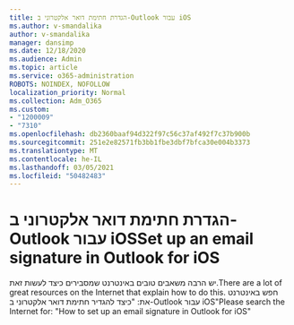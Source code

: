 ```yaml
---
title: הגדרת חתימת דואר אלקטרוני ב-Outlook עבור iOS
ms.author: v-smandalika
author: v-smandalika
manager: dansimp
ms.date: 12/18/2020
ms.audience: Admin
ms.topic: article
ms.service: o365-administration
ROBOTS: NOINDEX, NOFOLLOW
localization_priority: Normal
ms.collection: Adm_O365
ms.custom:
- "1200009"
- "7310"
ms.openlocfilehash: db2360baaf94d322f97c56c37af492f7c37b900b
ms.sourcegitcommit: 251e2e82571fb3bb1fbe3dbf7bfca30e004b3373
ms.translationtype: MT
ms.contentlocale: he-IL
ms.lasthandoff: 03/05/2021
ms.locfileid: "50482483"
---
```

# <a name="set-up-an-email-signature-in-outlook-for-ios"></a><span data-ttu-id="98719-102">הגדרת חתימת דואר אלקטרוני ב-Outlook עבור iOS</span><span class="sxs-lookup"><span data-stu-id="98719-102">Set up an email signature in Outlook for iOS</span></span>

<span data-ttu-id="98719-103">יש הרבה משאבים טובים באינטרנט שמסבירים כיצד לעשות זאת.</span><span class="sxs-lookup"><span data-stu-id="98719-103">There are a lot of great resources on the Internet that explain how to do this.</span></span> <span data-ttu-id="98719-104">חפש באינטרנט את: "כיצד להגדיר חתימת דואר אלקטרוני ב-Outlook עבור iOS"</span><span class="sxs-lookup"><span data-stu-id="98719-104">Please search the Internet for: "How to set up an email signature in Outlook for iOS"</span></span>